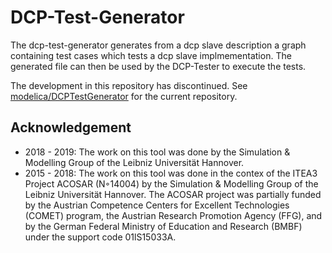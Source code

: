 # DCP-Test-Generator
The dcp-test-generator generates from a dcp slave description a graph containing test cases which tests a dcp slave implmementation. The generated file can then be used by the DCP-Tester to execute the tests.

The development in this repository has discontinued. See [modelica/DCPTestGenerator](https://github.com/modelica/DCPTestGenerator) for the current repository.

## Acknowledgement ##
- 2018 - 2019: The work on this tool was done by the Simulation & Modelling Group of the Leibniz Universität Hannover.
- 2015 - 2018: The work on this tool was done in the contex of the ITEA3 Project ACOSAR (N◦14004) by the Simulation & Modelling Group of the Leibniz Universität Hannover. The ACOSAR project was partially funded by the Austrian Competence Centers for Excellent Technologies (COMET) program, the Austrian Research Promotion Agency (FFG), and by the German Federal Ministry of Education and Research (BMBF) under the support code 01lS15033A.
